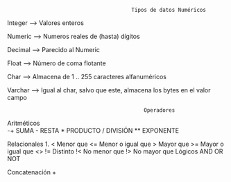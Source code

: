                                             Tipos de datos Numéricos

Integer --> Valores enteros

Numeric --> Numeros reales de (hasta) dígitos

Decimal --> Parecido al Numeric

Float   --> Número de coma flotante 

Char    --> Almacena de 1 .. 255 caracteres alfanuméricos

Varchar --> Igual al char, salvo que este, almacena los bytes en el valor campo


                                                Operadores

Aritméticos   
              -+  SUMA
              -   RESTA
              *   PRODUCTO
              /   DIVISIÓN
              **  EXPONENTE

Relacionales
              1. <  Menor que
              <=  Menor o igual que
              >   Mayor que
              >=  Mayor o igual que
           <> !=  Distinto
              !<  No menor que
              !>  No mayor que
Lógicos
              AND 
              OR
              NOT
              
Concatenación
              +   


